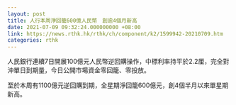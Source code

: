 ```yaml
---
layout: post
title: 人行本周淨回籠600億人民幣　創逾4個月新高
date: 2021-07-09 09:32:24.000000000 +08:00
link: https://news.rthk.hk/rthk/ch/component/k2/1599942-20210709.htm
categories: rthk
---
```


人民銀行連續7日開展100億元人民幣逆回購操作，中標利率持平於2.2厘，完全對沖單日到期量，今日公開市場資金零回籠、零投放。

至於本周有1100億元逆回購到期，全星期淨回籠600億元，創4個半月以來單星期新高。
